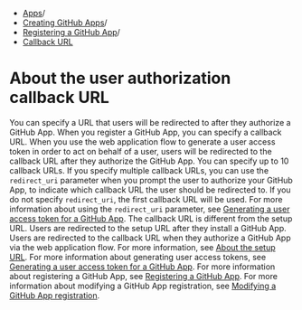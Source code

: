   * [Apps](https://docs.github.com/en/apps "Apps")/
  * [Creating GitHub Apps](https://docs.github.com/en/apps/creating-github-apps "Creating GitHub Apps")/
  * [Registering a GitHub App](https://docs.github.com/en/apps/creating-github-apps/registering-a-github-app "Registering a GitHub App")/
  * [Callback URL](https://docs.github.com/en/apps/creating-github-apps/registering-a-github-app/about-the-user-authorization-callback-url "Callback URL")


# About the user authorization callback URL
You can specify a URL that users will be redirected to after they authorize a GitHub App.
When you register a GitHub App, you can specify a callback URL. When you use the web application flow to generate a user access token in order to act on behalf of a user, users will be redirected to the callback URL after they authorize the GitHub App.
You can specify up to 10 callback URLs. If you specify multiple callback URLs, you can use the `redirect_uri` parameter when you prompt the user to authorize your GitHub App, to indicate which callback URL the user should be redirected to. If you do not specify `redirect_uri`, the first callback URL will be used. For more information about using the `redirect_uri` parameter, see [Generating a user access token for a GitHub App](https://docs.github.com/en/apps/creating-github-apps/authenticating-with-a-github-app/generating-a-user-access-token-for-a-github-app).
The callback URL is different from the setup URL. Users are redirected to the setup URL after they install a GitHub App. Users are redirected to the callback URL when they authorize a GitHub App via the web application flow. For more information, see [About the setup URL](https://docs.github.com/en/apps/creating-github-apps/setting-up-a-github-app/about-the-setup-url).
For more information about generating user access tokens, see [Generating a user access token for a GitHub App](https://docs.github.com/en/apps/creating-github-apps/authenticating-with-a-github-app/generating-a-user-access-token-for-a-github-app). For more information about registering a GitHub App, see [Registering a GitHub App](https://docs.github.com/en/apps/creating-github-apps/setting-up-a-github-app/creating-a-github-app). For more information about modifying a GitHub App registration, see [Modifying a GitHub App registration](https://docs.github.com/en/apps/maintaining-github-apps/modifying-a-github-app).
